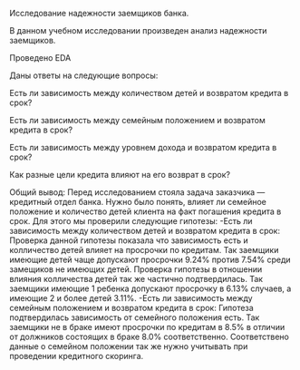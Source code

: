 Исследование надежности заемщиков банка.

В данном учебном исследовании произведен анализ надежности заемщиков.

Проведено EDA

Даны ответы на следующие вопросы:

Есть ли зависимость между количеством детей и возвратом кредита в срок?

Есть ли зависимость между семейным положением и возвратом кредита в срок?

Есть ли зависимость между уровнем дохода и возвратом кредита в срок?

Как разные цели кредита влияют на его возврат в срок?

Общий вывод:
Перед исследованием стояла задача заказчика — кредитный отдел банка. Нужно было понять, влияет ли семейное положение и количество детей клиента на факт погашения кредита в срок. Для этого мы проверили следующие гипотезы:
-Есть ли зависимость между количеством детей и возвратом кредита в срок: Проверка данной гипотезы показала что зависимость есть и колличество детей влияет на просрочки по кредитам. Так заемщики имеющие детей чаще допускают просрочки 9.24% против 7.54% среди замещиков не имеющих детей. Проверка гипотезы в отношении влияния колличества детей так же частично подтвердилась. Так заемщики имеющие 1 ребенка допускают просрочку в 6.13% случаев, а имеющие 2 и более детей 3.11%.
-Есть ли зависимость между семейным положением и возвратом кредита в срок: Гипотеза подтвердилась зависимость от семейного положения есть. Так заемщики не в браке имеют просрочки по кредитам в 8.5% в отличии от должников состоящих в браке 8.0% соответственно. Соответствено данные о семейном положении так же нужно учитывать при проведении кредитного скоринга.


